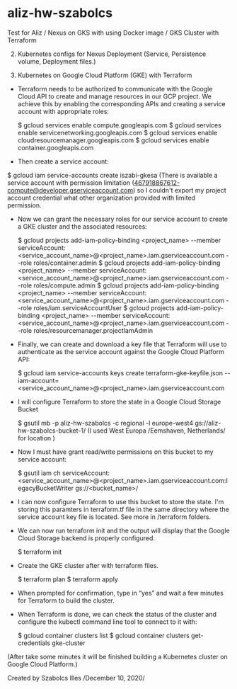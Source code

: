 # aliz-hw-szabolcs
Test for Aliz / Nexus on GKS with using Docker image / GKS Cluster with Terraform

2. Kubernetes configs for Nexus Deployment
(Service, Persistence volume, Deployment files.)

3. Kubernetes on Google Cloud Platform (GKE) with Terraform

- Terraform needs to be authorized to communicate with the Google Cloud API to create and manage resources in our GCP project. We achieve this by enabling the corresponding APIs and creating a service account with appropriate roles:

    $ gcloud services enable compute.googleapis.com
    $ gcloud services enable servicenetworking.googleapis.com
    $ gcloud services enable cloudresourcemanager.googleapis.com
    $ gcloud services enable container.googleapis.com

- Then create a service account:

$ gcloud iam service-accounts create iszabi-gkesa
(There is available a service account with permission limitation (467918867612-compute@developer.gserviceaccount.com) so I couldn't export my project account credential what other organization provided with limited permission.

- Now we can grant the necessary roles for our service account to create a GKE cluster and the associated resources:

    $ gcloud projects add-iam-policy-binding <project_name> --member serviceAccount:<service_account_name>@<project_name>.iam.gserviceaccount.com --role roles/container.admin
    $ gcloud projects add-iam-policy-binding <project_name> --member serviceAccount:<service_account_name>@<project_name>.iam.gserviceaccount.com --role roles/compute.admin
    $ gcloud projects add-iam-policy-binding <project_name> --member serviceAccount:<service_account_name>@<project_name>.iam.gserviceaccount.com --role roles/iam.serviceAccountUser
    $ gcloud projects add-iam-policy-binding <project_name> --member serviceAccount:<service_account_name>@<project_name>.iam.gserviceaccount.com --role roles/resourcemanager.projectIamAdmin

- Finally, we can create and download a key file that Terraform will use to authenticate as the service account against the Google Cloud Platform API:

    $ gcloud iam service-accounts keys create terraform-gke-keyfile.json --iam-account=<service_account_name>@<project_name>.iam.gserviceaccount.com

 - I will configure Terraform to store the state in a Google Cloud Storage Bucket

    $ gsutil mb -p aliz-hw-szabolcs -c regional -l europe-west4 gs://aliz-hw-szabolcs-bucket-1/
    (I used West Europa /Eemshaven, Netherlands/ for location )

 - Now I must have grant read/write permissions on this bucket to my service account:
    
    $ gsutil iam ch serviceAccount:<service_account_name>@<project_name>.iam.gserviceaccount.com:legacyBucketWriter gs://<bucket_name>/

 - I can now configure Terraform to use this bucket to store the state. I'm storing this paramters in terraform.tf file in the same directory where the service account key file is located. See more in /terraform folders.

 - We can now run terraform init and the output will display that the Google Cloud Storage backend is properly configured.

    $ terraform init 

 - Create the GKE cluster after with terraform files.

    $ terraform plan
    $ terraform apply

- When prompted for confirmation, type in “yes” and wait a few minutes for Terraform to build the cluster.
- When Terraform is done, we can check the status of the cluster and configure the kubectl command line tool to connect to it with:

    $ gcloud container clusters list
    $ gcloud container clusters get-credentials gke-cluster

(After take some minutes it will be finished building a Kubernetes cluster on Google Cloud Platform.)

Created by Szabolcs Illes /December 10, 2020/